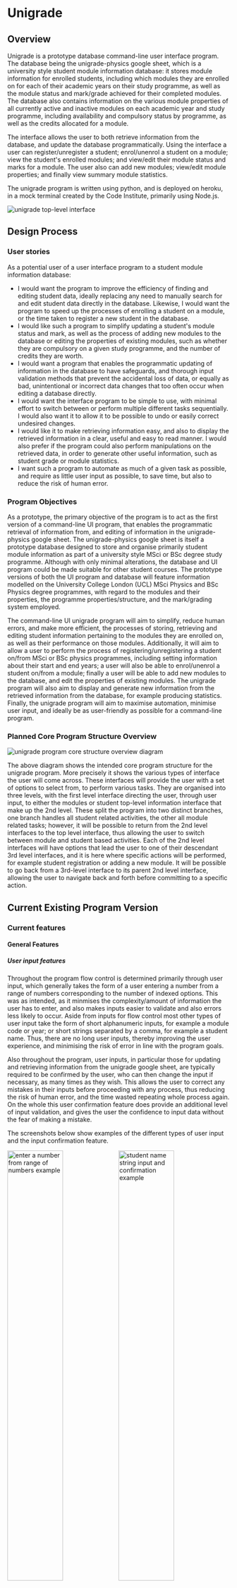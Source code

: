 # Unigrade

## Overview
Unigrade is a prototype database command-line user interface program. The database being the unigrade-physics google
sheet, which is a university style student module information database: it stores module information for enrolled
students, including which modules they are enrolled on for each of their academic years on their study programme,
as well as the module status and mark/grade achieved for their completed modules. The database also contains
information on the various module properties of all currently active and inactive modules on each academic
year and study programme, including availability and compulsory status by programme, as well as the credits allocated for a module.

The interface allows the user to both retrieve information from the database, and update the database
programmatically. Using the interface a user can register/unregister a student; enrol/unenrol a student on a module;
view the student's enrolled modules; and view/edit their module status and marks for a module. The user also can add
new modules; view/edit module properties; and finally view summary module statistics.

The unigrade program is written using python, and is deployed on heroku, in a mock terminal created by the
Code Institute, primarily using Node.js.

![unigrade top-level interface](docs/screenshots/unigrade_top_level_interface.png)

## Design Process

### User stories
As a potential user of a user interface program to a student module information database:
- I would want the program to improve the efficiency of finding and editing student data, ideally replacing any need to manually search for and edit student data directly in the database. Likewise, I would want the program to speed up the processes of enrolling a student on a module, or the time taken to register a new student in the database.
- I would like such a program to simplify updating a student's module status and mark, as well as the process of adding new modules to the database or editing the properties of existing modules, such as whether they are compulsory on a given study programme, and the number of credits they are worth.
- I would want a program that enables the programmatic updating of information in the database to have safeguards, and thorough input validation methods that prevent the accidental loss of data, or equally as bad, unintentional or incorrect data changes that too often occur when editing a database directly.
- I would want the interface program to be simple to use, with minimal effort to switch between or perform multiple different tasks sequentially. I would also want it to
allow it to be possible to undo or easily correct undesired changes.
- I would like it to make retrieving information easy, and also to display the retrieved information in a clear, useful and easy to read manner. I would also prefer if
the program could also perform manipulations on the retrieved data, in order to generate other useful information, such as student grade or module statistics.
- I want such a program to automate as much of a given task as possible, and require as little user input as possible, to save time, but also to reduce the risk of
human error.

### Program Objectives
As a prototype, the primary objective of the program is to act as the first version of a command-line UI program, that enables the programmatic retrieval of information from,
and editing of information in the unigrade-physics google sheet. The unigrade-physics google sheet is itself a prototype database designed to store and organise primarily student module information as part of a university style MSci or BSc degree study programme. Although with only minimal alterations, the database and UI program could be made suitable for other student courses. The prototype versions of both the UI program and database will feature information modelled on the University College London (UCL) MSci Physics and
BSc Physics degree programmes, with regard to the modules and their properties, the programme properties/structure, and the mark/grading system employed.

The command-line UI unigrade program will aim to simplify, reduce human errors, and make more efficient, the processes of storing, retrieving and editing student information pertaining to the modules they are enrolled on, as well as their performance on those modules. Additionally, it will aim to allow a user to perform the process of
registering/unregistering a student on/from MSci or BSc physics programmes, including setting information about their start and end years; a user will also be able to enrol/unenrol a student on/from a module; finally a user will be able to add new modules to the database, and edit the properties of existing modules. The unigrade program will also aim to display and generate new information from the retrieved information from the database, for example producing statistics. Finally, the unigrade program will aim to
maximise automation, minimise user input, and ideally be as user-friendly as possible for a command-line program.

### Planned Core Program Structure Overview
![unigrade program core structure overview diagram](docs/flowcharts/unigrade_core_structure_overview.png)

The above diagram shows the intended core program structure for the unigrade program. More precisely it shows the various types of interface the user will come across.
These interfaces will provide the user with a set of options to select from, to perform various tasks. They are organised into three levels, with the first level interface
directing the user, through user input, to either the modules or student top-level information interface that make up the 2nd level. These split the program into two distinct
branches, one branch handles all student related activities, the other all module related tasks; however, it will be possible to return from the 2nd level interfaces to the top
level interface, thus allowing the user to switch between module and student based activities. Each of the 2nd level interfaces will have options that lead the user to
one of their descendant 3rd level interfaces, and it is here where specific actions will be performed, for example student registration or adding a new module. It will be possible to go back from a 3rd-level interface to its parent 2nd level interface, allowing the user to navigate back and forth before committing to
a specific action.

## Current Existing Program Version

### Current features

#### General Features

##### User input features

Throughout the program flow control is determined primarily through user input, which generally takes the form of a user entering a number from a range of numbers
corresponding to the number of indexed options. This was as intended, as it minmises the complexity/amount of information the user has to enter, and also makes
inputs easier to validate and also errors less likely to occur. Aside from inputs for flow control most other types of user input take the form of short alphanumeric inputs,
for example a module code or year; or short strings separated by a comma, for example a student name. Thus, there are no long user inputs, thereby improving the user experience,
and minimising the risk of error in line with the program goals.

Also throughout the program, user inputs, in particular those for updating and retrieving information from the unigrade google sheet, are typically required to be confirmed by the user, who can then change the input if necessary, as many times as they wish. This allows the user to correct any mistakes in their inputs before proceeding with any process, thus reducing the risk of human error, and the time wasted repeating whole process again. On the whole this user confirmation feature does provide an additional level
of input validation, and gives the user the confidence to input data without the fear of making a mistake.

The screenshots below show examples of the different types of user input and the input confirmation feature.

<img src="docs/screenshots/user_input3.png" alt="enter a number from range of numbers example" width=50%% height=50%><img src="docs/screenshots/user_input1.png" alt="student name string input and confirmation example" width=50%% height=50%>
<img src="docs/screenshots/user_input2.png" alt="module code alphanumeric input and confirmation example" width=50%% height=50%>

##### User feedback and terminal display features
User feedback is provided regularly to the user during any process and after most inputs, for example indicating to the user the success or failure of a process, the reason why an input is invalid, or 'loading...' type messages during a period of inactivity. In addition a user is often provided with reasons why a process cannot be performed,
as well any constraints that exist on editing information. Finally the user for certain processes is given usage guidance on the intended purpose behind performing a process, and
how and when it should be used. The screenshots below show examples of the mentioned user feedback features.

<img src="docs/screenshots/user_feedback_success.png" alt=" process successful example" width=50%% height=50%><img src="docs/screenshots/user_feedback_reason_invalid.png" alt="invalid input explanation example" width=50%% height=50%>

<img src="docs/screenshots/user_feedback_loading.png" alt=" loading feedback example" width=50%% height=50%><img src="docs/screenshots/user_feedback_usage_msg.png" alt=" usage feedback example" width=50%% height=50%>

<img src="docs/screenshots/user_feedback_not_possible_reason.png" alt="feedback why a process is not possible example" width=50%% height=50%>

With regard to how content is displayed to the terminal, outputs are often time separated, appearing successively rather than all at once, thereby making it easier for the user 
to track and read, particularly when printed information causes scrolling of the terminal. To further aid a user in reading printed information, particularly if the process is to
retrieve and view student or module information, the user can choose when to proceed through 'enter any key to continue' inputs. Finally to optimise the readability and clarity
of displayed information in the terminal, titled lists and tables have been employed where possible. The screenshots below show examples of the terminal display features.

<img src="docs/screenshots/terminal_display_list.png" alt=" an example of using lists in displaying information in the terminal" width=50%% height=50%><img src="docs/screenshots/terminal_display_table.png" alt="an example of using tables for displaying information in the terminal" width=50%% height=50%>

##### Flow control/Program navigation features
At the start of every interface and all processes the user is asked to confirm they wish to proceed. If they select no, they are then given options to return to a higher level interface, as well as to exit the program. Additionally in many activities the user has options to switch between closely related actvities, particulary when they cannot perform
the activity they desire, or if other things must be done first; for example if in trying to view/edit student information for a module, the user is informed the student is not registered in the database, they are provided the option of registering the student. 
Screenshots demonstrating examples of program navigation features:

<img src="docs/screenshots/program_nav_switch_activity.png" alt=" an example of a user being given an option to switch activity" width=50%% height=50%><img src="docs/screenshots/program_nav_want_to_continue.png" alt="an example of prompting the user to continue or go back, with options" width=50%% height=50%>

#### Main Interface Features
The program top-level interface is the first interface the user sees, it contains the unigrade logo, and three numerically indexed options for the user. The 3rd option allows the user to exit the program, the other two allow the user to specify which branch of the program is of interest, namely whether they want to perform a modules or student information related activity. A screenshot of the top-level interface can be seen below the overview section.

Having selected a branch of the program, the user either sees the student top-level information interface or the module interface, both clearly designated with the ASCII titles.
Both interfaces then display a list of indexed options to the user to direct them to one of the 3rd level interfaces, where specific activities can be selected by the user. As mentioned in the program navigation section, it is possible to navigate back and forth between parent and descendant interfaces, and sometimes between same level interfaces.
Below are screenshots of both 2nd level interfaces:

<img src="docs/screenshots/modules_interface.png" alt=" the modules information interface" width=50%% height=50%><img src="docs/screenshots/student_info_top_level_interface.png" alt="the student information top-level interface" width=50%% height=50%>

#### Program activities

##### Student Registration
The user must enter the student name or ID of the student they wish to register or unregister from the unigrade-physics google sheet database.
Feedback is then provided indicating to the user whether the student is currently registered or not in the database. The user is then provided with
options to register or unregister the student. Choosing to register an already registered student, triggers feedback to the user that the user is already registered,
and then options are given to go back or unregister the student instead; the same happens when trying to unregister a student
who is not registered.

<img src="docs/screenshots/student_registration_interface.png" alt=" the student registration interface" width=50%% height=50%><img src="docs/screenshots/register_student_already_registered.png" alt=" user feedback and options when trying to register already registered student" width=50%% height=50%>

When selecting to register a student not yet registered, the user must input the unique student ID of the student if the name was entered previously, or the
student name if the ID was entered before. If a user enters an ID or name belonging to another student in the database, they are given feedback and given options to reenter the correct ID/name or abort the registration. If instead the user has provided valid unique identifiers, they must then enter the study programme, and student start year, where the start year is validated to ensure it has not yet passed. The end year for the student is then automatically set and displayed to the terminal as well as confirmation that the student is now registered. A table with the newly registered student details is then printed to the terminal. Finally the user is informed that the student is being checked to ensure they are enrolled on the compulsory modules for their current academic year. This feature enrols the student on any compulsory modules automatically if necessary, thus allowing the user to focus only on enrolling the student on their optional modules, when appropriate. The user when ready is then returned to the student information top-level interface. The screenshots below show a variation of the key steps involved in registering a student.

<img src="docs/screenshots/register_student1.png" alt=" register student step 1" width=50%% height=50%><img src="docs/screenshots/register_student2.png" alt=" register student step 2" width=50%% height=50%>

When selecting to unregister a registered student, the student data is deleted from the unigrade google sheet, and the user then given feedback confirming that the student has
been successfully unregistered. The user when ready is then returned to the student information top-level interface.

<img src="docs/screenshots/unregister_student.png" alt=" unregister student process screenshot" width=50%% height=50%>

##### View and or edit student details
As with performing student registration, and for any other student information based activity in the unigrade program, the user must first enter the student name/ID of the student. Feedback is then provided indicating to the user whether the student is currently registered or not in the database. If the student is not registered, the user is provided the option of registering the student. Assuming the student is registered, the student's details are retrieved from the database and a table with them is printed to the terminal. The user can then choose to alter some of the student's mutable properties subject to constraints, and a usage message is printed to the terminal informing the user of
the constraints. The mutable property of the student study programme can be modified, provided the student has not
started their 3rd academic year, and the user is provided feedback if this not the case. If the student has not started their 3rd academic year, the user can choose their
study programme, and the new end year is automatically set for the student.

After the user has attempted to change the student's study programme, they are then given the option to alter the student's start year, subject to the constraint that the
student has yet to start their study programme. If the student has already started, the user receives feedback informing them of this. Once both mutable properties have attempted to be changed, the user receives confirmation that any changes made have been successful. Finally the updated student details table is printed to the terminal, and the user is given the option of trying to alter them again, or to go back to the previous interface. Below are screenshots showing a variation of some of the steps involved throughout the process:

<img src="docs/screenshots/student_details1.png" alt=" view/edit student details part 1 screenshot" width=50%% height=50%><img src="docs/screenshots/student_details2.png" alt="view/edit student details part 2 screenshot " width=50%% height=50%>